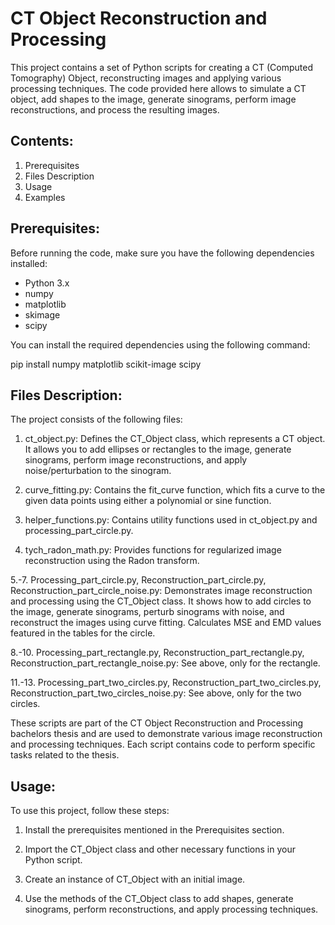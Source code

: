 # CT Object Reconstruction and Processing

This project contains a set of Python scripts for creating a CT (Computed Tomography) Object, reconstructing images and applying various processing techniques. The code provided here allows to simulate a CT object, add shapes to the image, generate sinograms, perform image reconstructions, and process the resulting images.

## Contents:

1. Prerequisites
2. Files Description
3. Usage
4. Examples


## Prerequisites:

Before running the code, make sure you have the following dependencies installed:

- Python 3.x
- numpy
- matplotlib
- skimage
- scipy

You can install the required dependencies using the following command:

pip install numpy matplotlib scikit-image scipy

## Files Description:

The project consists of the following files:

1. ct_object.py: Defines the CT_Object class, which represents a CT object. It allows you to add ellipses or rectangles to the image, generate sinograms, perform image reconstructions, and apply noise/perturbation to the sinogram.

2. curve_fitting.py: Contains the fit_curve function, which fits a curve to the given data points using either a polynomial or sine function.

3. helper_functions.py: Contains utility functions used in ct_object.py and processing_part_circle.py.

4. tych_radon_math.py: Provides functions for regularized image reconstruction using the Radon transform.

5.-7. Processing_part_circle.py, Reconstruction_part_circle.py, Reconstruction_part_circle_noise.py: Demonstrates image reconstruction and processing using the CT_Object class. It shows how to add circles to the image, generate sinograms, perturb sinograms with noise, and reconstruct the images using curve fitting.
Calculates MSE and EMD values featured in the tables for the circle.

8.-10. Processing_part_rectangle.py, Reconstruction_part_rectangle.py, Reconstruction_part_rectangle_noise.py: See above, only for the rectangle.

11.-13. Processing_part_two_circles.py, Reconstruction_part_two_circles.py, Reconstruction_part_two_circles_noise.py: See above, only for the two circles.

These scripts are part of the CT Object Reconstruction and Processing bachelors thesis and are used to demonstrate various image reconstruction and processing techniques. Each script contains code to perform specific tasks related to the thesis.

## Usage:

To use this project, follow these steps:

1. Install the prerequisites mentioned in the Prerequisites section.

2. Import the CT_Object class and other necessary functions in your Python script.

3. Create an instance of CT_Object with an initial image.

4. Use the methods of the CT_Object class to add shapes, generate sinograms, perform reconstructions, and apply processing techniques.
